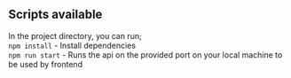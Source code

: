 ## Scripts available

In the project directory, you can run; \
`npm install` - Install dependencies \
`npm run start` - Runs the api on the provided port on your local machine to be
used by frontend
